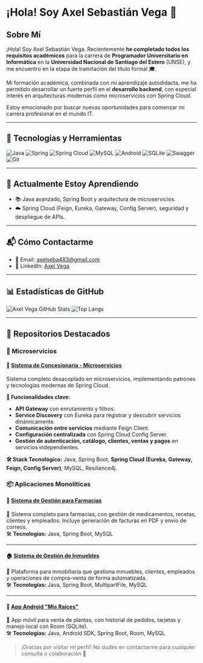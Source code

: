 # ¡Hola! Soy Axel Sebastián Vega 👋

## Sobre Mí

¡Hola! Soy Axel Sebastián Vega. Recientemente **he completado todos los requisitos académicos** para la carrera de **Programador Universitario en Informática** en la **Universidad Nacional de Santiago del Estero** (UNSE), y me encuentro en la etapa de tramitación del título formal 🎓.

Mi formación académica, combinada con mi aprendizaje autodidacta, me ha permitido desarrollar un fuerte perfil en el **desarrollo backend**, con especial interés en arquitecturas modernas como microservicios con Spring Cloud.

Estoy emocionado por buscar nuevas oportunidades para comenzar mi carrera profesional en el mundo IT.

---

## 🧰 Tecnologías y Herramientas

![Java](https://img.shields.io/badge/Java-ED8B00?style=for-the-badge&logo=java&logoColor=white)
![Spring](https://img.shields.io/badge/Spring-6DB33F?style=for-the-badge&logo=spring&logoColor=white)
![Spring Cloud](https://img.shields.io/badge/Spring_Cloud-6DB33F?style=for-the-badge&logo=spring&logoColor=white)
![MySQL](https://img.shields.io/badge/MySQL-00758F?style=for-the-badge&logo=mysql&logoColor=white)
![Android](https://img.shields.io/badge/Android-3DDC84?style=for-the-badge&logo=android&logoColor=white)
![SQLite](https://img.shields.io/badge/SQLite-07405E?style=for-the-badge&logo=sqlite&logoColor=white)
![Swagger](https://img.shields.io/badge/Swagger-85EA2D?style=for-the-badge&logo=swagger&logoColor=black)
![Git](https://img.shields.io/badge/Git-F05032?style=for-the-badge&logo=git&logoColor=white)

---

## 🌱 Actualmente Estoy Aprendiendo

- 📚 Java avanzado, Spring Boot y arquitectura de microservicios.
- ☁️ Spring Cloud (Feign, Eureka, Gateway, Config Server), seguridad y despliegue de APIs.

---

## 📬 Cómo Contactarme

- 📧 Email: axelseba483@gmail.com  
- 💼 LinkedIn: [Axel Vega](https://www.linkedin.com/in/axelseba483/) 

---

## 📊 Estadísticas de GitHub

![Axel Vega GitHub Stats](https://github-readme-stats.vercel.app/api?username=axelvega483&show_icons=true&theme=tokyonight)
![Top Langs](https://github-readme-stats.vercel.app/api/top-langs/?username=axelvega483&layout=compact&theme=tokyonight)

---

## 📌 Repositorios Destacados

### 🚀 Microservicios

#### 🚗 [Sistema de Concesionaria - Microservicios](https://github.com/axelvega483/Microservicios-Concesionaria)
Sistema completo desacoplado en microservicios, implementando patrones y tecnologías modernas de Spring Cloud.

**🔧 Funcionalidades clave:**
- **API Gateway** con enrutamiento y filtros.
- **Service Discovery** con Eureka para registrar y descubrir servicios dinámicamente.
- **Comunicación entre servicios** mediante Feign Client.
- **Configuración centralizada** con Spring Cloud Config Server.
- **Gestión de autenticación, catálogo, clientes, ventas y pagos** en servicios independientes.

**🛠️ Stack Tecnológico:** Java, Spring Boot, **Spring Cloud (Eureka, Gateway, Feign, Config Server)**, MySQL, Resilience4j.

### 📦 Aplicaciones Monolíticas

#### 💊 [Sistema de Gestión para Farmacias](https://github.com/axelvega483/Farmacia)
🧾 Sistema completo para farmacias, con gestión de medicamentos, recetas, clientes y empleados. Incluye generación de facturas en PDF y envío de correos.  
🛠️ **Tecnologías:** Java, Spring Boot, MySQL

---

#### 🏠 [Sistema de Gestión de Inmuebles](https://github.com/axelvega483/Inmobiliaria-backend)
🏢 Plataforma para inmobiliaria que gestiona inmuebles, clientes, empleados y operaciones de compra-venta de forma automatizada.  
🛠️ **Tecnologías:** Java, Spring Boot, MultipartFile, MySQL

---

#### 🌿 [App Android "Mis Raíces"](https://github.com/axelvega483/Mis-Raices)
📱 App móvil para venta de plantas, con historial de pedidos, tarjetas y manejo local con Room (SQLite).  
🛠️ **Tecnologías:** Java, Android SDK, Spring Boot, Room, MySQL

> ¡Gracias por visitar mi perfil! No dudes en contactarme para cualquier consulta o colaboración 🚀

